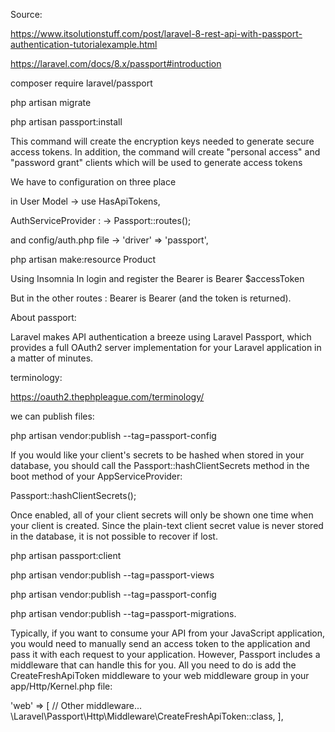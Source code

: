 Source:

https://www.itsolutionstuff.com/post/laravel-8-rest-api-with-passport-authentication-tutorialexample.html

https://laravel.com/docs/8.x/passport#introduction

composer require laravel/passport

php artisan migrate

php artisan passport:install

This command will create the encryption keys needed to generate secure access tokens. In addition, the command will create "personal access" and "password grant" clients which will be used to generate access tokens

We have to configuration on three place

in User Model -> use HasApiTokens,

AuthServiceProvider : -> Passport::routes();

and config/auth.php file -> 'driver' => 'passport',

php artisan make:resource Product

Using Insomnia
In login and register the Bearer is Bearer \$accessToken

But in the other routes : Bearer is Bearer (and the token is returned).

About passport:

Laravel makes API authentication a breeze using Laravel Passport, which provides a full OAuth2 server implementation for your Laravel application in a matter of minutes.

terminology:

https://oauth2.thephpleague.com/terminology/

we can publish files:

php artisan vendor:publish --tag=passport-config

If you would like your client's secrets to be hashed when stored in your database, you should call the Passport::hashClientSecrets method in the boot method of your AppServiceProvider:

Passport::hashClientSecrets();

Once enabled, all of your client secrets will only be shown one time when your client is created. Since the plain-text client secret value is never stored in the database, it is not possible to recover if lost.

php artisan passport:client

php artisan vendor:publish --tag=passport-views

php artisan vendor:publish --tag=passport-config

php artisan vendor:publish --tag=passport-migrations.

Typically, if you want to consume your API from your JavaScript application, you would need to manually send an access token to the application and pass it with each request to your application. However, Passport includes a middleware that can handle this for you. All you need to do is add the CreateFreshApiToken middleware to your web middleware group in your app/Http/Kernel.php file:

'web' => [
// Other middleware...
\Laravel\Passport\Http\Middleware\CreateFreshApiToken::class,
],
